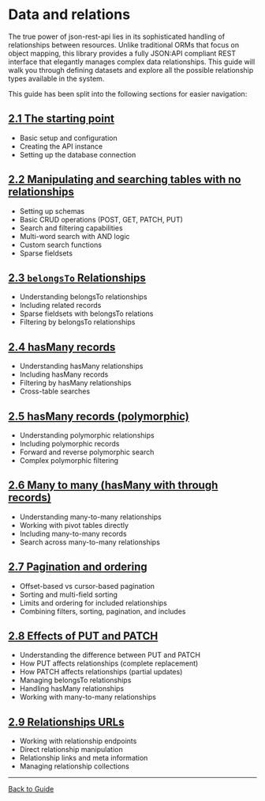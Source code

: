 # Data and relations

The true power of json-rest-api lies in its sophisticated handling of relationships between resources. Unlike traditional ORMs that focus on object mapping, this library provides a fully JSON:API compliant REST interface that elegantly manages complex data relationships. This guide will walk you through defining datasets and explore all the possible relationship types available in the system.

This guide has been split into the following sections for easier navigation:

## [2.1 The starting point](./GUIDE_2_1_The_Starting_Point.md)
- Basic setup and configuration
- Creating the API instance
- Setting up the database connection

## [2.2 Manipulating and searching tables with no relationships](./GUIDE_2_2_Manipulating_And_Searching_Tables.md)
- Setting up schemas
- Basic CRUD operations (POST, GET, PATCH, PUT)
- Search and filtering capabilities
- Multi-word search with AND logic
- Custom search functions
- Sparse fieldsets

## [2.3 `belongsTo` Relationships](./GUIDE_2_3_BelongsTo_Relationships.md)
- Understanding belongsTo relationships
- Including related records
- Sparse fieldsets with belongsTo relations
- Filtering by belongsTo relationships

## [2.4 hasMany records](./GUIDE_2_4_HasMany_Records.md)
- Understanding hasMany relationships
- Including hasMany records
- Filtering by hasMany relationships
- Cross-table searches

## [2.5 hasMany records (polymorphic)](./GUIDE_2_5_HasMany_Polymorphic.md)
- Understanding polymorphic relationships
- Including polymorphic records
- Forward and reverse polymorphic search
- Complex polymorphic filtering

## [2.6 Many to many (hasMany with through records)](./GUIDE_2_6_Many_To_Many.md)
- Understanding many-to-many relationships
- Working with pivot tables directly
- Including many-to-many records
- Search across many-to-many relationships

## [2.7 Pagination and ordering](./GUIDE_2_7_Pagination_And_Ordering.md)
- Offset-based vs cursor-based pagination
- Sorting and multi-field sorting
- Limits and ordering for included relationships
- Combining filters, sorting, pagination, and includes

## [2.8 Effects of PUT and PATCH](./GUIDE_2_8_Effects_of_PUT_and_PATCH.md)
- Understanding the difference between PUT and PATCH
- How PUT affects relationships (complete replacement)
- How PATCH affects relationships (partial updates)
- Managing belongsTo relationships
- Handling hasMany relationships
- Working with many-to-many relationships

## [2.9 Relationships URLs](./GUIDE_2_9_Relationships_Urls.md)
- Working with relationship endpoints
- Direct relationship manipulation
- Relationship links and meta information
- Managing relationship collections

---

[Back to Guide](./index.md)